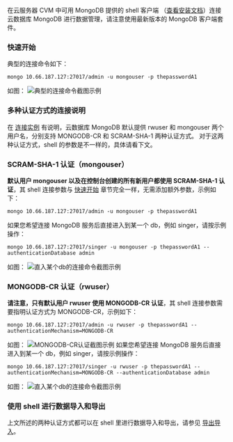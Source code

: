 

在云服务器 CVM 中可用 MongoDB 提供的 shell 客户端 （[查看安装文档](https://docs.mongodb.com/manual/tutorial/install-mongodb-on-linux/)）连接云数据库 MongoDB 进行数据管理，请注意使用最新版本的 MongoDB 客户端套件。

### 快速开始
典型的连接命令如下：
```
mongo 10.66.187.127:27017/admin -u mongouser -p thepasswordA1
```
如图：
![典型的连接命令截图示例](https://mc.qcloudimg.com/static/img/ce6b26f8cd6b1cc2981bc0cd44f9d09d/shell_default.png)

### 多种认证方式的连接说明
在 [连接实例](https://cloud.tencent.com/doc/product/240/3563) 有说明，云数据库 MongoDB 默认提供 rwuser 和 mongouser 两个用户名，分别支持 MONGODB-CR 和 SCRAM-SHA-1 两种认证方式。
对于这两种认证方式，shell 的参数是不一样的，具体请看下文。

### SCRAM-SHA-1 认证（mongouser）
**默认用户 mongouser 以及在控制台创建的所有新用户都使用 SCRAM-SHA-1 认证**，其 shell 连接参数与 [快速开始](#.E5.BF.AB.E9.80.9F.E5.BC.80.E5.A7.8B) 章节完全一样，无需添加额外参数，示例如下：
```
mongo 10.66.187.127:27017/admin -u mongouser -p thepasswordA1
```
如果您希望连接 MongoDB 服务后直接进入到某一个 db，例如 singer，请按示例操作：
```
mongo 10.66.187.127:27017/singer -u mongouser -p thepasswordA1 --authenticationDatabase admin
```
如图：
![直入某个db的连接命令截图示例](https://mc.qcloudimg.com/static/img/c30cc3e6e2db6c8bd3cce2e327ce63db/sha1_sonedb.png)

### MONGODB-CR 认证（rwuser）
**请注意，只有默认用户 rwuser 使用 MONGODB-CR 认证**，其 shell 连接参数需要指明认证方式为 MONGODB-CR，示例如下：
```
mongo 10.66.187.127:27017/admin -u rwuser -p thepasswordA1 --authenticationMechanism=MONGODB-CR
```
如图：
![MONGODB-CR认证截图示例](https://mc.qcloudimg.com/static/img/ff200b49c3fa5c70812027dd89e3ebc3/cr_default.png)
如果您希望连接 MongoDB 服务后直接进入到某一个 db，例如 singer，请按示例操作：
```
mongo 10.66.187.127:27017/singer -u rwuser -p thepasswordA1 --authenticationMechanism=MONGODB-CR --authenticationDatabase admin
```
如图：
![直入某个db的连接命令截图示例](https://mc.qcloudimg.com/static/img/d31bfa612a295fd070ea5dd09c7ce6a3/cr_somedb.png)

### 使用 shell 进行数据导入和导出
上文所述的两种认证方式都可以在 shell 里进行数据导入和导出，请参见 [导出导入](https://cloud.tencent.com/doc/product/240/5321)。

